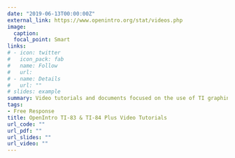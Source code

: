 ```yaml
---
date: "2019-06-13T00:00:00Z"
external_link: https://www.openintro.org/stat/videos.php
image:
  caption: 
  focal_point: Smart
links:
# - icon: twitter
#   icon_pack: fab
#   name: Follow
#   url:
# - name: Details
#   url: ""
# slides: example
summary: Video tutorials and documents focused on the use of TI graphing calculators for AP Statistics. Click on "TI-83/84 Plus," the last entry on the left pane of this website link.
tags:
- Free Response
title: OpenIntro TI-83 & TI-84 Plus Video Tutorials
url_code: ""
url_pdf: ""
url_slides: ""
url_video: ""
---
```


